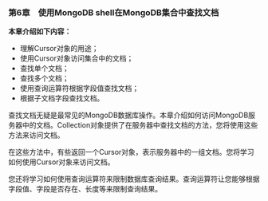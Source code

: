 ### 第6章　使用MongoDB shell在MongoDB集合中查找文档

**本章介绍如下内容：**

+ 理解Cursor对象的用途；
+ 使用Cursor对象访问集合中的文档；
+ 查找单个文档；
+ 查找多个文档；
+ 使用查询运算符根据字段值查找文档；
+ 根据子文档字段查找文档。

查找文档无疑是最常见的MongoDB数据库操作。本章介绍如何访问MongoDB服务器中的文档。Collection对象提供了在服务器中查找文档的方法，您将使用这些方法来访问文档。

在这些方法中，有些返回一个Cursor对象，表示服务器中的一组文档。您将学习如何使用Cursor对象来访问文档。

您还将学习如何使用查询运算符来限制数据库查询结果。查询运算符让您能够根据字段值、字段是否存在、长度等来限制查询结果。

